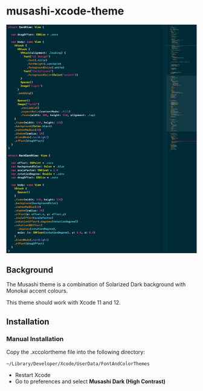 # musashi-xcode-theme

![Musashi Dark (High Contrast)](Example.png)

## Background

The Musashi theme is a combination of Solarized Dark background with Monokai accent colours.

This theme should work with Xcode 11 and 12.

## Installation

### Manual Installation
Copy the .xccolortheme file into the following directory:
```
~/Library/Developer/Xcode/UserData/FontAndColorThemes
```
- Restart Xcode
- Go to preferences and select **Musashi Dark (High Contrast)**
